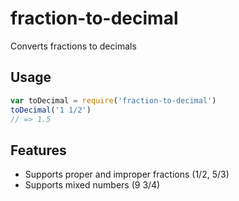 # fraction-to-decimal

Converts fractions to decimals

## Usage

```javascript
var toDecimal = require('fraction-to-decimal')
toDecimal('1 1/2')
// => 1.5
```  

## Features

* Supports proper and improper fractions (1/2, 5/3)
* Supports mixed numbers (9 3/4)
